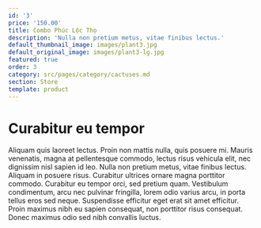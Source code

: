 ```yaml
---
id: '3'
price: '150.00'
title: Combo Phúc Lộc Thọ
description: 'Nulla non pretium metus, vitae finibus lectus.'
default_thumbnail_image: images/plant3.jpg
default_original_image: images/plant3-lg.jpg
featured: true
order: 3
category: src/pages/category/cactuses.md
section: Store
template: product
---
```


# Curabitur eu tempor

Aliquam quis laoreet lectus. Proin non mattis nulla, quis posuere mi. Mauris venenatis, magna at pellentesque commodo, lectus risus vehicula elit, nec dignissim nisl sapien id leo. Nulla non pretium metus, vitae finibus lectus. Aliquam in posuere risus. Curabitur ultrices ornare magna porttitor commodo. Curabitur eu tempor orci, sed pretium quam. Vestibulum condimentum, arcu nec pulvinar fringilla, lorem odio varius arcu, in porta tellus eros sed neque. Suspendisse efficitur eget erat sit amet efficitur. Proin maximus nibh eu sapien consequat, non porttitor risus consequat. Donec maximus odio sed nibh convallis luctus.